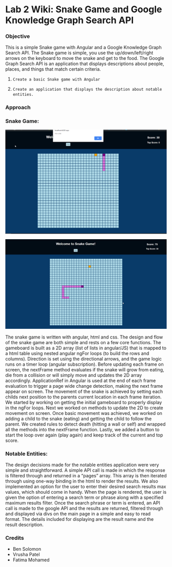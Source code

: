  # Lab 2 Wiki: Snake Game and Google Knowledge Graph Search API
 
  ### Objective
  This is a simple Snake game with Angular and a Google Knowledge Graph Search API. The Snake game is simple, you use the up/down/left/right arrows on the keyboard to move the snake and get to the food. The Google Graph Search API is an application that displays descriptions about people, places, and things that match certain criteria.
  
  1.	 Create a basic Snake game with Angular
  2.	 Create an application that displays the description about notable entities.

 


  ### Approach
 ### Snake Game:
 ![snake_game_loss](snakel.png)
 
 ![snake_game_win](snakew.png)
 
The snake game is written with angular, html and css. The design and flow of the snake game are both simple and rests on a few core functions. The gameboard is built as a 2D array (list of lists in angular/JS) that is mapped to a html table using nested angular ngFor loops (to build the rows and columns). Direction is set using the directional arrows, and the game logic runs on a timer loop (angular subscription). Before updating each frame on screen, the nextFrame method evaluates if the snake will grow from eating, die from a collision or will simply move and updates the 2D array accordingly. ApplicationRef in Angular is used at the end of each frame evaluation to trigger a page wide change detection, making the next frame appear on screen. The movement of the snake is achieved by setting each childs next position to the parents current location in each frame iteration.
We started by working on getting the initial gameboard to properly display in the ngFor loops. Next we worked on methods to update the 2D to create movement on screen. Once basic movement was achieved, we worked on adding a child to the snake (eating) and getting the child to follow the parent. We created rules to detect death (hitting a wall or self) and wrapped all the methods into the nextFrame function. Lastly, we added a button to start the loop over again (play again) and keep track of the current and top score.

### Notable Entities:
The design decisions made for the notable entities application were very simple and straightforward. A simple API call is made in which the response is filtered through and returned in a “pages” array. This array is then iterated through using one-way binding in the html to render the results. We also implemented an option for the user to enter their desired search results max values, which should come in handy. 
When the page is rendered, the user is given the option of entering a search term or phrase along with a specified maximum results filter. Once the search phrase or term is entered, an API call is made to the google API and the results are returned, filtered through and displayed via divs on the main page in a simple and easy to read format. The details included for displaying are the result name and the result description.

  ### Credits
  - Ben Solomon
  - Vrusha Patel
  - Fatima Mohamed
